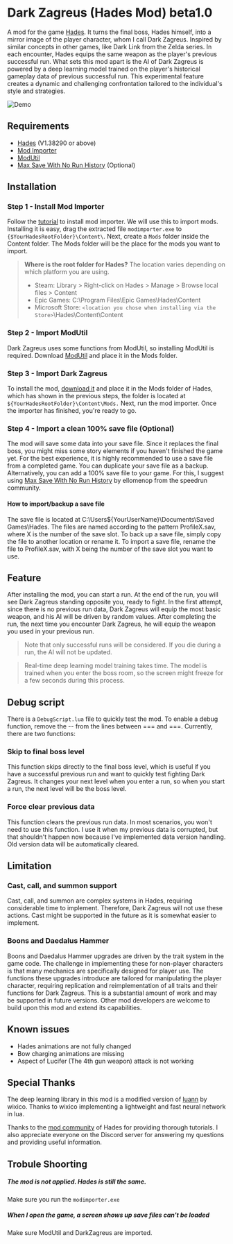 ﻿# Dark Zagreus (Hades Mod) beta1.0

A mod for the game [Hades](https://store.steampowered.com/app/1145360/Hades/). It turns the final boss, Hades himself, into a mirror image of the player character, whom I call Dark Zagreus. Inspired by similar concepts in other games, like Dark Link from the Zelda series. In each encounter, Hades equips the same weapon as the player's previous successful run. What sets this mod apart is the AI of Dark Zagreus is powered by a deep learning model trained on the player's historical gameplay data of previous successful run. This experimental feature creates a dynamic and challenging confrontation tailored to the individual's style and strategies.

![Demo](./ReadmeAssets/demo.gif)

## Requirements
- [Hades](https://store.steampowered.com/app/1145360/Hades/) (V1.38290 or above)
- [Mod Importer](https://www.nexusmods.com/hades/mods/26)
- [ModUtil](https://www.nexusmods.com/hades/mods/27)
- [Max Save With No Run History](https://www.speedrun.com/hades/resources/hshp9) (Optional)

## Installation

### Step 1 - Install Mod Importer
Follow the [tutorial](https://www.nexusmods.com/hades/mods/26) to install mod importer. We will use this to import mods. Installing it is easy, drag the extracted file `modimporter.exe` to `{$YourHadesRootFolder}\Content\`. Next, create a `Mods` folder inside the Content folder. The Mods folder will be the place for the mods you want to import.

> **Where is the root folder for Hades?**
> The location varies depending on which platform you are using.
> - Steam: Library > Right-click on Hades > Manage > Browse local files > Content
> - Epic Games: C:\Program Files\Epic Games\Hades\Content
> - Microsoft Store: `<location you chose when installing via the Store>`\Hades\Content\Content

### Step 2 - Import ModUtil
Dark Zagreus uses some functions from ModUtil, so installing ModUtil is required. Download [ModUtil](https://www.nexusmods.com/hades/mods/27) and place it in the Mods folder.

### Step 3 - Import Dark Zagreus
To install the mod, [download it](https://github.com/willake/hades-dark-zagreus-mod/releases/tag/release%2Fbeta1) and place it in the Mods folder of Hades, which has shown in the previous steps, the folder is located at `${YourHadesRootFolder}\Content\Mods.` Next, run the mod importer. Once the importer has finished, you're ready to go.

### Step 4 - Import a clean 100% save file (Optional)
The mod will save some data into your save file. Since it replaces the final boss, you might miss some story elements if you haven't finished the game yet. For the best experience, it is highly recommended to use a save file from a completed game. You can duplicate your save file as a backup. Alternatively, you can add a 100% save file to your game. For this, I suggest using [Max Save With No Run History](https://www.speedrun.com/hades/resources/hshp9) by ellomenop from the speedrun community.

#### How to import/backup a save file
The save file is located at C:\Users\${YourUserName}\Documents\Saved Games\Hades. The files are named according to the pattern ProfileX.sav, where X is the number of the save slot. To back up a save file, simply copy the file to another location or rename it. To import a save file, rename the file to ProfileX.sav, with X being the number of the save slot you want to use.

## Feature
After installing the mod, you can start a run. At the end of the run, you will see Dark Zagreus standing opposite you, ready to fight. In the first attempt, since there is no previous run data, Dark Zagreus will equip the most basic weapon, and his AI will be driven by random values. After completing the run, the next time you encounter Dark Zagreus, he will equip the weapon you used in your previous run.

> Note that only successful runs will be considered. If you die during a run, the AI will not be updated.

> Real-time deep learning model training takes time. The model is trained when you enter the boss room, so the screen might freeze for a few seconds during this process. 

## Debug script
There is a `DebugScript.lua` file to quickly test the mod. To enable a debug function, remove the -- from the lines between === and ===. Currently, there are two functions:
### Skip to final boss level
This function skips directly to the final boss level, which is useful if you have a successful previous run and want to quickly test fighting Dark Zagreus. It changes your next level when you enter a run, so when you start a run, the next level will be the boss level.
### Force clear previous data
This function clears the previous run data. In most scenarios, you won't need to use this function. I use it when my previous data is corrupted, but that shouldn't happen now because I've implemented data version handling. Old version data will be automatically cleared.

## Limitation
### Cast, call, and summon support
Cast, call, and summon are complex systems in Hades, requiring considerable time to implement. Therefore, Dark Zagreus will not use these actions. Cast might be supported in the future as it is somewhat easier to implement.

### Boons and Daedalus Hammer
Boons and Daedalus Hammer upgrades are driven by the trait system in the game code. The challenge in implementing these for non-player characters is that many mechanics are specifically designed for player use. The functions these upgrades introduce are tailored for manipulating the player character, requiring replication and reimplementation of all traits and their functions for Dark Zagreus. This is a substantial amount of work and may be supported in future versions. Other mod developers are welcome to build upon this mod and extend its capabilities.

## Known issues
- Hades animations are not fully changed
- Bow charging animations are missing
- Aspect of Lucifer (The 4th gun weapon) attack is not working

## Special Thanks
The deep learning library in this mod is a modified version of [luann](https://github.com/wixico/luann) by wixico. Thanks to wixico implementing a lightweight and fast neural network in lua.

Thanks to the [mod community](https://github.com/SGG-Modding) of Hades for providing thorough tutorials. I also appreciate everyone on the Discord server for answering my questions and providing useful information.

## Trobule Shoorting
##### The mod is not applied. Hades is still the same.
Make sure you run the `modimporter.exe`
##### When I open the game, a screen shows up save files can't be loaded
Make sure ModUtil and DarkZagreus are imported.

